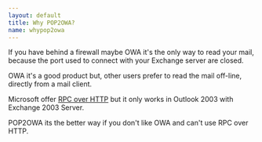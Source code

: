 ```yaml
---
layout: default
title: Why POP2OWA?
name: whypop2owa
---
```


If you have behind a firewall maybe OWA it's the only way to read your mail, because the port used to connect with your Exchange server are closed.

OWA it's a good product but, other users prefer to read the mail off-line, directly from a mail client.

Microsoft offer [RPC over HTTP](http://office.microsoft.com/en-us/assistance/HA011402731033.aspx) but it only works in Outlook 2003 with Exchange 2003 Server.

POP2OWA its the better way if you don't like OWA and can't use RPC over HTTP.
